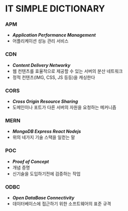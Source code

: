 # IT SIMPLE DICTIONARY

### APM
- ***Application Performance Management***
- 어플리케이션 성능 관리 서비스

### CDN
- ***Content Delivery Networky***
- 웹 컨텐츠를 효율적으로 제공할 수 있는 서버의 분산 네트워크
- 정적 컨텐츠(IMG, CSS, JS 등등)을 캐싱한다

### CORS
- ***Cross Origin Resource Sharing***
- 도메인이나 포트가 다른 서버의 자원을 요청하는 메커니즘

### MERN
- ***MongoDB Express React Nodejs***
- 위의 네가지 기술 스택을 일컫는 말

### POC
- ***Proof of Concept***
- 개념 증명
- 신기술을 도입하기전에 검증하는 작업

### ODBC
- ***Open DataBase Connectivity***
- 데이터베이스에 접근하기 위한 소프트웨어의 표준 규격
